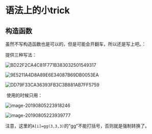 # 语法上的小trick

## 构造函数

虽然不写构造函数也是可以的，但是可能会开翻车，所以还是写上吧。：

提供三种写法：

![BD22F2CA4C81F771B383032501549317](/Users/gavinzheng/Documents/GitHub/blog/模板/pic/语法小trick-1.jpg)

![9E5211A4D8A89E6E34087B69DB0053EA](/Users/gavinzheng/Documents/GitHub/blog/模板/pic/语法小trick-2.png)

![DD79F33CA36393FB3C3B881AB7FF5759](/Users/gavinzheng/Documents/GitHub/blog/模板/pic/语法小trick-3.png)

​	使用的时候只用：

![image-20190805223918246](/Users/gavinzheng/Documents/GitHub/blog/模板/pic/语法小trick-4.png)

![image-20190805223939777](/Users/gavinzheng/Documents/GitHub/blog/模板/pic/语法小trick-5.png)

注意，这里的```A[i]=gg(3,3,3)```的“gg”不能打括号，否则就是强制转换了。